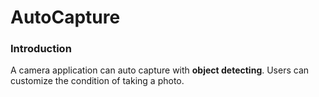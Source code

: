 # AutoCapture

### Introduction

A camera application can auto capture with **object detecting**. Users can customize the condition of taking a photo.

